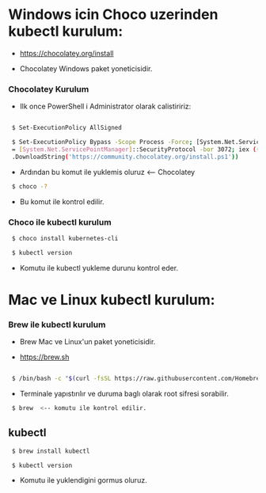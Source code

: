 

# Windows icin Choco uzerinden kubectl kurulum:

- https://chocolatey.org/install

- Chocolatey Windows paket yoneticisidir.

### Chocolatey Kurulum

- Ilk once PowerShell i Administrator olarak calistiririz:

```bash

 $ Set-ExecutionPolicy AllSigned

 $ Set-ExecutionPolicy Bypass -Scope Process -Force; [System.Net.ServicePointManager]::SecurityProtocol \
 = [System.Net.ServicePointManager]::SecurityProtocol -bor 3072; iex ((New-Object System.Net.WebClient) \
 .DownloadString('https://community.chocolatey.org/install.ps1'))

```

- Ardından bu komut ile yuklemis oluruz <-- Chocolatey
```bash
 $ choco -?
```
- Bu komut ile kontrol edilir.

### Choco ile kubectl kurulum
```bash
 $ choco install kubernetes-cli

 $ kubectl version
```
- Komutu ile kubectl yukleme durunu kontrol eder.

# Mac ve Linux kubectl kurulum:

### Brew ile kubectl kurulum

- Brew Mac ve Linux'un paket yoneticisidir.

- https://brew.sh

```bash

 $ /bin/bash -c "$(curl -fsSL https://raw.githubusercontent.com/Homebrew/install/HEAD/install.sh)"

```

- Terminale yapıstırılır ve duruma baglı olarak root sifresi sorabilir.
```bash
 $ brew  <-- komutu ile kontrol edilir.
```
## kubectl

```bash
 $ brew install kubectl

 $ kubectl version
```

- Komutu ile yuklendigini gormus oluruz.